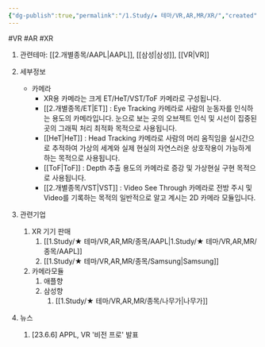 ```yaml
---
{"dg-publish":true,"permalink":"/1.Study/★ 테마/VR,AR,MR/XR/","created":"2024-11-20T21:02:29.917+09:00","updated":"2025-07-10T10:44:22.050+09:00"}
---
```


#VR #AR #XR


1. 관련테마: [[2.개별종목/AAPL\|AAPL]], [[삼성\|삼성]], [[VR\|VR]]





2. 세부정보
	- 카메라
		- XR용 카메라는 크게 ET/HeT/VST/ToF 카메라로 구성됩니다.
		- [[2.개별종목/ET\|ET]] : Eye Tracking 카메라로 사람의 눈동자를 인식하는 용도의 카메라입니다. 눈으로 보는 곳의 오브젝트 인식 및 시선이 집중된 곳의 그래픽 처리 최적화 목적으로 사용됩니다.
		- [[HeT\|HeT]] : Head Tracking 카메라로 사람의 머리 움직임을 실시간으로 추적하여 가상의 세계와 실제 현실의 자연스러운 상호작용이 가능하게 하는 목적으로 사용됩니다.
		- [[ToF\|ToF]] : Depth 추출 용도의 카메라로 증강 및 가상현실 구현 목적으로 사용됩니다.
		- [[2.개별종목/VST\|VST]] : Video See Through 카메라로 전방 주시 및 Video를 기록하는 목적의 일반적으로 알고 계시는 2D 카메라 모듈입니다.



3. 관련기업
	1. XR 기기 판매
		1. [[1.Study/★ 테마/VR,AR,MR/종목/AAPL\|1.Study/★ 테마/VR,AR,MR/종목/AAPL]]
		2. [[1.Study/★ 테마/VR,AR,MR/종목/Samsung\|Samsung]]
	2. 카메라모듈
		1. 애플향
		2. 삼성향
			1. [[1.Study/★ 테마/VR,AR,MR/종목/나무가\|나무가]]




4. 뉴스
	1. [23.6.6] APPL, VR '비전 프로' 발표